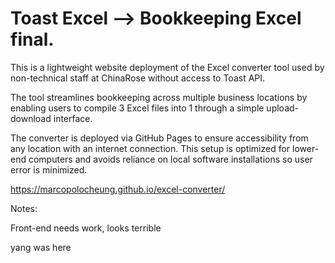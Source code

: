 # Toast Excel --> Bookkeeping Excel final.

This is a lightweight website deployment of the Excel converter tool used by non-technical staff at ChinaRose without access to Toast API.

The tool streamlines bookkeeping across multiple business locations by enabling users to compile 3 Excel files into 1 through a simple upload-download interface.

The converter is deployed via GitHub Pages to ensure accessibility from any location with an internet connection. This setup is optimized for lower-end computers and avoids reliance on local software installations so user error is minimized.

https://marcopolocheung.github.io/excel-converter/

Notes:

Front-end needs work, looks terrible

yang was here